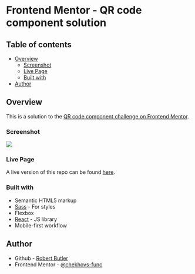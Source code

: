 # Frontend Mentor - QR code component solution

## Table of contents

- [Overview](#overview)
  - [Screenshot](#screenshot)
  - [Live Page](#live-page)
  - [Built with](#built-with)
- [Author](#author)

## Overview

This is a solution to the [QR code component challenge on Frontend Mentor](https://www.frontendmentor.io/challenges/qr-code-component-iux_sIO_H).


### Screenshot

![](./public/assets/screenshot.jpg)

### Live Page

A live version of this repo can be found [here](https://chekhovs-func.github.io/qr-code/).

### Built with

- Semantic HTML5 markup
- [Sass](https://sass-lang.com/) - For styles
- Flexbox
- [React](https://reactjs.org/) - JS library
- Mobile-first workflow

## Author

- Github - [Robert Butler](https://github.com/chekhovs-func)
- Frontend Mentor - [@chekhovs-func](https://www.frontendmentor.io/profile/chekhovs-func)
